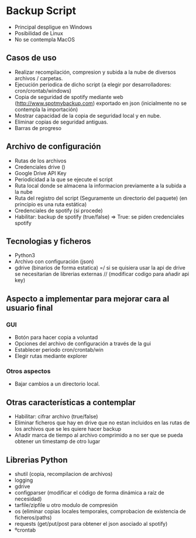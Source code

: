 # Backup Script

- Principal despligue en Windows
- Posibilidad de Linux
- No se contempla MacOS

## Casos de uso
- Realizar recompilación, compresion y subida a la nube de diversos archivos / carpetas.
- Ejecución periodica de dicho script (a elegir por desarrolladores: cron/crontab/windows)
- Copia de seguridad de spotify mediante web (http://www.spotmybackup.com) exportado en json (inicialmente no se contempla la importación)
- Mostrar capacidad de la copia de seguridad local y en nube.
- Eliminar copias de seguridad antiguas.
- Barras de progreso

## Archivo de configuración
- Rutas de los archivos
- Credenciales drive ()
- Google Drive API Key
- Periodicidad a la que se ejecute el script
- Ruta local donde se almacena la informacion previamente a la subida a la nube
- Ruta del registro del script (Seguramente un directorio del paquete) (en principio es una ruta estática)
- Credenciales de spotify (si procede)
- Habilitar: backup de spotify (true/false) => True: se piden credenciales spotify

## Tecnologias y ficheros
- Python3
- Archivo con configuración (json)
- gdrive (binarios de forma estatica) =/ si se quisiera usar la api de drive se necesitarian de librerias externas // (modificar codigo para añadir api key)

## Aspecto a implementar para mejorar cara al usuario final

### GUI
- Botón para hacer copia a voluntad
- Opciones del archivo de configuración a través de la gui
- Establecer periodo cron/crontab/win 
- Elegir rutas mediante explorer

### Otros aspectos
- Bajar cambios a un directorio local.



## Otras características a contemplar
- Habilitar: cifrar archivo (true/false)
- Eliminar ficheros que hay en drive que no estan incluidos en las rutas de los archivos que se les quiere hacer backup
- Añadir marca de tiempo al archivo comprimido a no ser que se pueda obtener un timestamp de otro lugar


## Librerias Python

- shutil (copia, recompilacion de archivos)
- logging
- gdrive
- configparser (modificar el código de forma dinámica a raíz de necesidad)
- tarfile/zipfile u otro modulo de compresión
- os (eliminar copias locales temporales, comprobacion de existencia de ficheros/paths)
- requests (get/put/post para obtener el json asociado al spotify)
-   ºcrontab
